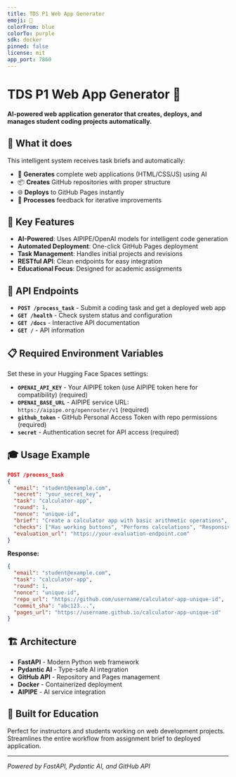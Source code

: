 ```yaml
---
title: TDS P1 Web App Generator
emoji: 🚀
colorFrom: blue
colorTo: purple
sdk: docker
pinned: false
license: mit
app_port: 7860
---
```


# TDS P1 Web App Generator 🚀

**AI-powered web application generator that creates, deploys, and manages student coding projects automatically.**

## 🎯 What it does

This intelligent system receives task briefs and automatically:
- 🤖 **Generates** complete web applications (HTML/CSS/JS) using AI
- 📦 **Creates** GitHub repositories with proper structure
- 🌐 **Deploys** to GitHub Pages instantly
- 🔄 **Processes** feedback for iterative improvements

## 🔧 Key Features

- **AI-Powered**: Uses AIPIPE/OpenAI models for intelligent code generation
- **Automated Deployment**: One-click GitHub Pages deployment
- **Task Management**: Handles initial projects and revisions
- **RESTful API**: Clean endpoints for easy integration
- **Educational Focus**: Designed for academic assignments

## 🚀 API Endpoints

- **`POST /process_task`** - Submit a coding task and get a deployed web app
- **`GET /health`** - Check system status and configuration
- **`GET /docs`** - Interactive API documentation
- **`GET /`** - API information

## 📋 Required Environment Variables

Set these in your Hugging Face Spaces settings:

- **`OPENAI_API_KEY`** - Your AIPIPE token (use AIPIPE token here for compatibility) (required)
- **`OPENAI_BASE_URL`** - AIPIPE service URL: `https://aipipe.org/openrouter/v1` (required)
- **`github_token`** - GitHub Personal Access Token with repo permissions (required)
- **`secret`** - Authentication secret for API access (required)

## 🎓 Usage Example

```json
POST /process_task
{
  "email": "student@example.com",
  "secret": "your_secret_key",
  "task": "calculator-app",
  "round": 1,
  "nonce": "unique-id",
  "brief": "Create a calculator app with basic arithmetic operations",
  "checks": ["Has working buttons", "Performs calculations", "Responsive design"],
  "evaluation_url": "https://your-evaluation-endpoint.com"
}
```

**Response:**
```json
{
  "email": "student@example.com",
  "task": "calculator-app",
  "round": 1,
  "nonce": "unique-id",
  "repo_url": "https://github.com/username/calculator-app-unique-id",
  "commit_sha": "abc123...",
  "pages_url": "https://username.github.io/calculator-app-unique-id"
}
```

## 🏗️ Architecture

- **FastAPI** - Modern Python web framework
- **Pydantic AI** - Type-safe AI integration
- **GitHub API** - Repository and Pages management
- **Docker** - Containerized deployment
- **AIPIPE** - AI service integration

## 🎯 Built for Education

Perfect for instructors and students working on web development projects. Streamlines the entire workflow from assignment brief to deployed application.

---

*Powered by FastAPI, Pydantic AI, and GitHub API*